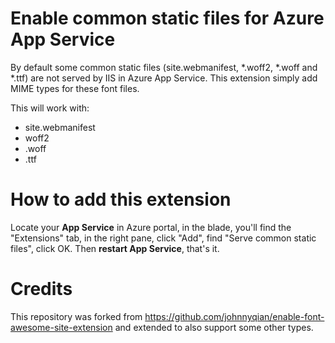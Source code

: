 # Enable common static files for Azure App Service

By default some common static files (site.webmanifest, *.woff2, *.woff and *.ttf) are not served by IIS in Azure App Service. This extension simply add MIME types for these font files.

This will work with:

* site.webmanifest
* woff2
* .woff
* .ttf

# How to add this extension

Locate your **App Service** in Azure portal, in the blade, you'll find the "Extensions" tab, in the right pane, click "Add", find "Serve common static files", click OK. Then **restart App Service**, that's it.

# Credits

This repository was forked from https://github.com/johnnyqian/enable-font-awesome-site-extension and extended to also support some other types.
